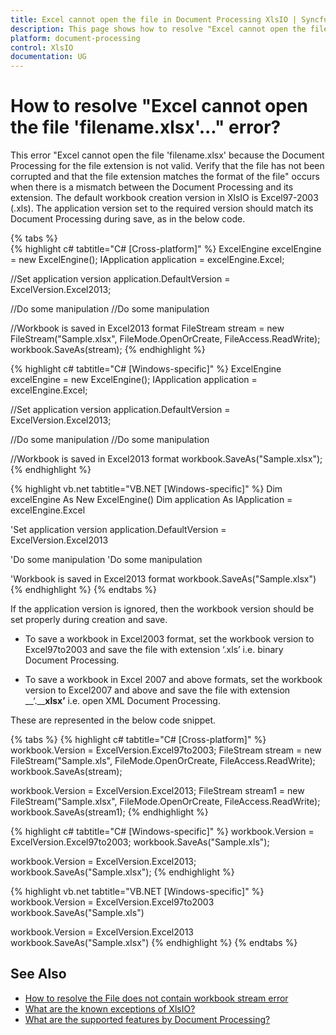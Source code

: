 ```yaml
---
title: Excel cannot open the file in Document Processing XlsIO | Syncfusion
description: This page shows how to resolve "Excel cannot open the file because the Document Processing is not valid..." using XlsIO.
platform: document-processing
control: XlsIO
documentation: UG
---
```


# How to resolve "Excel cannot open the file 'filename.xlsx'..." error?

This error "Excel cannot open the file 'filename.xlsx' because the Document Processing for the file extension is not valid. Verify that the file has not been corrupted and that the file extension matches the format of the file" occurs when there is a mismatch between the Document Processing and its extension. The default workbook creation version in XlsIO is Excel97-2003 (.xls). The application version set to the required version should match its Document Processing during save, as in the below code. 

{% tabs %}  
{% highlight c# tabtitle="C# [Cross-platform]" %}
ExcelEngine excelEngine = new ExcelEngine();
IApplication application = excelEngine.Excel;

//Set application version
application.DefaultVersion = ExcelVersion.Excel2013;

//Do some manipulation
//Do some manipulation

//Workbook is saved in Excel2013 format
FileStream stream = new FileStream("Sample.xlsx", FileMode.OpenOrCreate, FileAccess.ReadWrite);
workbook.SaveAs(stream);
{% endhighlight %}

{% highlight c# tabtitle="C# [Windows-specific]" %}
ExcelEngine excelEngine = new ExcelEngine();
IApplication application = excelEngine.Excel;

//Set application version
application.DefaultVersion = ExcelVersion.Excel2013;

//Do some manipulation
//Do some manipulation

//Workbook is saved in Excel2013 format
workbook.SaveAs("Sample.xlsx");
{% endhighlight %}

{% highlight vb.net tabtitle="VB.NET [Windows-specific]" %}
Dim excelEngine As New ExcelEngine()
Dim application As IApplication = excelEngine.Excel

'Set application version
application.DefaultVersion = ExcelVersion.Excel2013

'Do some manipulation
'Do some manipulation

'Workbook is saved in Excel2013 format
workbook.SaveAs("Sample.xlsx")
{% endhighlight %}
{% endtabs %}  

If the application version is ignored, then the workbook version should be set properly during creation and save.

* To save a workbook in Excel2003 format, set the workbook version to Excel97to2003 and save the file with extension ‘.xls’ i.e. binary Document Processing.

* To save a workbook in Excel 2007 and above formats, set the workbook version to Excel2007 and above and save the file with extension __‘.____xlsx’__ i.e. open XML Document Processing.

These are represented in the below code snippet.

{% tabs %}
{% highlight c# tabtitle="C# [Cross-platform]" %}
workbook.Version = ExcelVersion.Excel97to2003;
FileStream stream = new FileStream("Sample.xls", FileMode.OpenOrCreate, FileAccess.ReadWrite);
workbook.SaveAs(stream);

workbook.Version = ExcelVersion.Excel2013;
FileStream stream1 = new FileStream("Sample.xlsx", FileMode.OpenOrCreate, FileAccess.ReadWrite);
workbook.SaveAs(stream1); 
{% endhighlight %}

{% highlight c# tabtitle="C# [Windows-specific]" %}
workbook.Version = ExcelVersion.Excel97to2003;
workbook.SaveAs("Sample.xls");

workbook.Version = ExcelVersion.Excel2013;
workbook.SaveAs("Sample.xlsx");
{% endhighlight %}

{% highlight vb.net tabtitle="VB.NET [Windows-specific]" %}
workbook.Version = ExcelVersion.Excel97to2003
workbook.SaveAs("Sample.xls")

workbook.Version = ExcelVersion.Excel2013
workbook.SaveAs("Sample.xlsx")
{% endhighlight %}
{% endtabs %}  
  
## See Also

* [How to resolve the File does not contain workbook stream error](how-to-resolve-the-file-does-not-contain-workbook-stream-error)
* [What are the known exceptions of XlsIO?](https://help.syncfusion.com/file-formats/xlsio/known-exceptions)
* [What are the supported features by Document Processing?](https://help.syncfusion.com/file-formats/xlsio/supported-features-by-file-formats)
